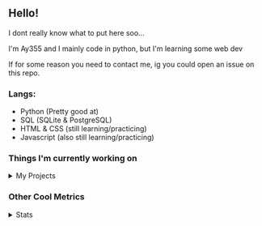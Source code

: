 ## Hello!

I dont really know what to put here soo...

I'm Ay355 and I mainly code in python, but I'm learning some web dev

If for some reason you need to contact me, ig you could open an issue on this repo.

### Langs:
 - Python (Pretty good at)
 - SQL (SQLite & PostgreSQL)
 - HTML & CSS (still learning/practicing)
 - Javascript (also still learning/practicing)

 
### Things I'm currently working on

<details>
 <summary>My Projects</summary>
<br>
 
[Standle](https://discord.com/oauth2/authorize?client_id=810345494223781899&scope=bot&permissions=8)
 - A multipurpose discord bot for your server made with discord.py.

[RoboAy355](https://github.com/Ay-355/RoboAy355)
 - A personal discord bot that I use for random things.

[Asyncdictionary](https://github.com/Ay-355/asyncdictionary)
 - An async wrapper for a dictionary API. See the README for more info.

 
That's pretty much it, other stuff is closed-source cause I'm spending most of my time learning.
 
</details>


### Other Cool Metrics


<details>
<summary>Stats</summary>
<br>
 
<a href="https://github.com/Ay-355">
 <img align="center" src="https://github-readme-stats.vercel.app/api?username=Ay-355&theme=tokyonight&show_icons=true&count_private=true&hide_border=true" />
</a><a href="https://github.com/Ay-355">
  <img align="center" src="https://github-readme-stats.vercel.app/api/top-langs/?username=Ay-355&hide=toml&layout=compact&langs_count=8&theme=tokyonight&hide_border=true" />
</a>

 
&nbsp;

 
<!--START_SECTION:waka-->
**🐱 My Github Data** 

> 🏆 305 Contributions in the Year 2021
 > 
> 📦 1.2 kB Used in Github's Storage 
 > 
> 🚫 Not Opted to Hire
 > 
> 📜 9 Public Repositories 
 > 
> 🔑 2 Private Repositories  
 > 
**I'm a Night 🦉** 

```text
🌞 Morning    4 commits      ░░░░░░░░░░░░░░░░░░░░░░░░░   2.14% 
🌆 Daytime    78 commits     ██████████░░░░░░░░░░░░░░░   41.71% 
🌃 Evening    97 commits     █████████████░░░░░░░░░░░░   51.87% 
🌙 Night      8 commits      █░░░░░░░░░░░░░░░░░░░░░░░░   4.28%

```
📅 **I'm Most Productive on Thursday** 

```text
Monday       26 commits     ███░░░░░░░░░░░░░░░░░░░░░░   13.9% 
Tuesday      29 commits     ████░░░░░░░░░░░░░░░░░░░░░   15.51% 
Wednesday    19 commits     ██░░░░░░░░░░░░░░░░░░░░░░░   10.16% 
Thursday     31 commits     ████░░░░░░░░░░░░░░░░░░░░░   16.58% 
Friday       28 commits     ███░░░░░░░░░░░░░░░░░░░░░░   14.97% 
Saturday     31 commits     ████░░░░░░░░░░░░░░░░░░░░░   16.58% 
Sunday       23 commits     ███░░░░░░░░░░░░░░░░░░░░░░   12.3%

```


📊 **This Week I Spent My Time On** 

```text
⌚︎ Time Zone: America/Phoenix

💬 Programming Languages: 
Python                   9 hrs 46 mins       ██████████████████░░░░░░░   72.78% 
HTML                     2 hrs 18 mins       ████░░░░░░░░░░░░░░░░░░░░░   17.22% 
CSS                      37 mins             █░░░░░░░░░░░░░░░░░░░░░░░░   4.68% 
Other                    24 mins             ░░░░░░░░░░░░░░░░░░░░░░░░░   3.08% 
C++                      14 mins             ░░░░░░░░░░░░░░░░░░░░░░░░░   1.75%

🔥 Editors: 
VS Code                  13 hrs 26 mins      █████████████████████████   100.0%

🐱‍💻 Projects: 
RoboAy355                5 hrs 24 mins       ██████████░░░░░░░░░░░░░░░   40.25% 
standle-bot              4 hrs 28 mins       ████████░░░░░░░░░░░░░░░░░   33.29% 
learnweb                 2 hrs 56 mins       █████░░░░░░░░░░░░░░░░░░░░   21.93% 
grass                    36 mins             █░░░░░░░░░░░░░░░░░░░░░░░░   4.53%

💻 Operating System: 
Windows                  13 hrs 26 mins      █████████████████████████   100.0%

```

**I Mostly Code in Python** 

```text
Python                   6 repos             ██████████████████░░░░░░░   75.0% 
HTML                     1 repo              ███░░░░░░░░░░░░░░░░░░░░░░   12.5% 
C++                      1 repo              ███░░░░░░░░░░░░░░░░░░░░░░   12.5%

```



 Last Updated on 21/06/2021
<!--END_SECTION:waka-->
</details>
